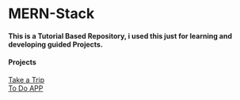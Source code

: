 # MERN-Stack
#### This is a Tutorial Based Repository, i used this just for learning and developing guided Projects.

#### Projects
[Take a Trip](https://take-a-trip-mwl451.web.app/)
<br/>
[To Do APP](https://mern--todoapp.herokuapp.com/)
